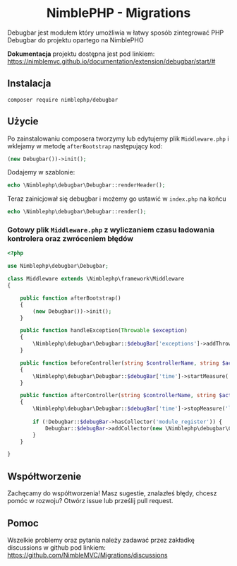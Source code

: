 # <h1 align="center">NimblePHP - Migrations</h1>
Debugbar jest modułem który umożliwia w łatwy sposób zintegrować PHP Debugbar do projektu opartego na NimblePHO

**Dokumentacja** projektu dostępna jest pod linkiem:
https://nimblemvc.github.io/documentation/extension/debugbar/start/#

## Instalacja
```shell
composer require nimblephp/debugbar
```

## Użycie
Po zainstalowaniu composera tworzymy lub edytujemy plik `Middleware.php` i wklejamy w metodę `afterBootstrap` następujący kod:
```php
(new Debugbar())->init();
```
Dodajemy w szablonie:
```php
echo \Nimblephp\debugbar\Debugbar::renderHeader();
```
Teraz zainicjował się debugbar i możemy go ustawić w `index.php` na końcu
```php
echo \Nimblephp\debugbar\Debugbar::render();
```

### Gotowy plik `Middleware.php` z wyliczaniem czasu ładowania kontrolera oraz zwróceniem błędów
```php
<?php

use Nimblephp\debugbar\Debugbar;

class Middleware extends \Nimblephp\framework\Middleware
{

    public function afterBootstrap()
    {
        (new Debugbar())->init();
    }

    public function handleException(Throwable $exception)
    {
        \Nimblephp\debugbar\Debugbar::$debugBar['exceptions']->addThrowable($exception);
    }

    public function beforeController(string $controllerName, string $action, array $params)
    {
        \Nimblephp\debugbar\Debugbar::$debugBar['time']->startMeasure('load-controller-' . $controllerName . $action, 'Load ' . str_replace('\src\Controller\\', '', $controllerName) . ' controller');
    }

    public function afterController(string $controllerName, string $action, array $params)
    {
        \Nimblephp\debugbar\Debugbar::$debugBar['time']->stopMeasure('load-controller-' . $controllerName . $action);
        
        if (!Debugbar::$debugBar->hasCollector('module_register')) {
            Debugbar::$debugBar->addCollector(new \Nimblephp\debugbar\Collectors\ModuleCollector(\Nimblephp\framework\ModuleRegister::getAll()));
        }
    }

}
```

## Współtworzenie
Zachęcamy do współtworzenia! Masz sugestie, znalazłeś błędy, chcesz pomóc w rozwoju? Otwórz issue lub prześlij pull request.

## Pomoc
Wszelkie problemy oraz pytania należy zadawać przez zakładkę discussions w github pod linkiem:
https://github.com/NimbleMVC/Migrations/discussions
